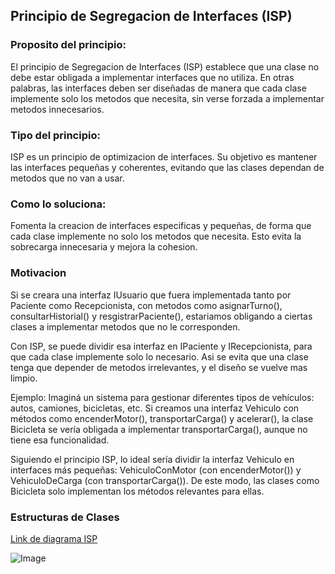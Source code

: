 ## Principio de Segregacion de Interfaces (ISP)

### Proposito del principio:
El principio de Segregacion de Interfaces (ISP) establece que una clase no debe estar obligada a implementar interfaces que no utiliza. En otras palabras, las interfaces deben ser diseñadas de manera que cada clase implemente solo los metodos que necesita, sin verse forzada a implementar metodos innecesarios.

### Tipo del principio:
ISP es un principio de optimizacion de interfaces. Su objetivo es mantener las interfaces pequeñas y coherentes, evitando que las clases dependan de metodos que no van a usar.

### Como lo soluciona:
Fomenta la creacion de interfaces especificas y pequeñas, de forma que cada clase implemente no solo los metodos que necesita. Esto evita la sobrecarga innecesaria y mejora la cohesion.

### Motivacion
Si se creara una interfaz IUsuario que fuera implementada tanto por Paciente como Recepcionista, con metodos  como asignarTurno(), consultarHistorial() y resgistrarPaciente(), estariamos obligando a ciertas clases a implementar metodos que no le corresponden.

Con ISP, se puede dividir esa interfaz en IPaciente y IRecepcionista, para que cada clase implemente solo lo necesario. Asi se evita que una clase tenga que depender de metodos irrelevantes, y el diseño se vuelve mas limpio.

Ejemplo: Imaginá un sistema para gestionar diferentes tipos de vehículos: autos, camiones, bicicletas, etc. Si creamos una interfaz Vehiculo con métodos como encenderMotor(), transportarCarga() y acelerar(), la clase Bicicleta se vería obligada a implementar transportarCarga(), aunque no tiene esa funcionalidad.

Siguiendo el principio ISP, lo ideal sería dividir la interfaz Vehiculo en interfaces más pequeñas: VehiculoConMotor (con encenderMotor()) y VehiculoDeCarga (con transportarCarga()). De este modo, las clases como Bicicleta solo implementan los métodos relevantes para ellas.
### Estructuras de Clases

[Link de diagrama ISP](https://drive.google.com/file/d/1RzCRJSo705FdvnzmyG0QfCzZmAjXM-jQ/view?usp=sharing)

![Image](https://github.com/user-attachments/assets/82546aea-ca26-4eb4-bd86-4be9cd891706)
